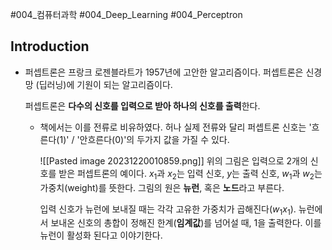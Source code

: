 #004_컴퓨터과학 #004_Deep_Learning #004_Perceptron
## Introduction
- 퍼셉트론은 프랑크 로젠블라트가 1957년에 고안한 알고리즘이다.
	퍼셉트론은 신경망 (딥러닝)에 기원이 되는 알고리즘이다.
	
	퍼셉트론은 **다수의 신호를 입력으로 받아 하나의 신호를 출력**한다.
	
	- 책에서는 이를 전류로 비유하였다.
		허나 실제 전류와 달리 퍼셉트론 신호는 '흐른다(1)' / '안흐른다(0)'의 두가지 값을 가질 수 있다.
		
		![[Pasted image 20231220010859.png]]
		위의 그림은 입력으로 2개의 신호를 받은 퍼셉트론의 예이다.
		$x_1$과 $x_2$는 입력 신호, $y$는 출력 신호, $w_1$과 $w_2$는 가중치(weight)를 뜻한다.
		그림의 원은 **뉴런**, 혹은 **노드**라고 부른다.
		
		입력 신호가 뉴런에 보내질 때는 각각 고유한 가중치가 곱해진다($w_{1}x_{1}$).
		뉴런에서 보내온 신호의 총합이 정해진 한계(**임계값**)를 넘어설 때, 1을 출력한다.
		이를 뉴런이 활성화 된다고 이야기한다.